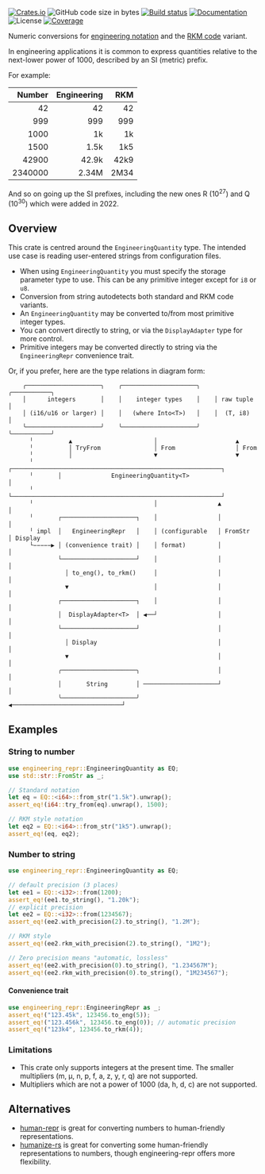 [![Crates.io](https://img.shields.io/crates/v/engineering_repr.svg)](https://crates.io/crates/engineering_repr)
![GitHub code size in bytes](https://img.shields.io/github/languages/code-size/crazyscot/engineering_repr)
[![Build status](https://github.com/crazyscot/engineering_repr/actions/workflows/rust.yml/badge.svg)](https://github.com/crazyscot/engineering_repr/actions/workflows/rust.yml)
[![Documentation](https://img.shields.io/docsrs/engineering-repr)](https://docs.rs/engineering_repr/)
![License](https://img.shields.io/badge/license-MIT-blue)
[![Coverage](https://img.shields.io/coverallsCoverage/github/crazyscot/engineering_repr)](https://coveralls.io/github/crazyscot/engineering_repr)

Numeric conversions for [engineering notation](https://en.wikipedia.org/wiki/Engineering_notation)
and the [RKM code](https://en.wikipedia.org/wiki/RKM_code) variant.

In engineering applications it is common to express quantities relative to the next-lower power of 1000, described by an SI (metric) prefix.

For example:

| Number  | Engineering | RKM  |
| --:     | --:         | --:  |
| 42      | 42          | 42   |
| 999     | 999         | 999  |
| 1000    | 1k          | 1k   |
| 1500    | 1.5k        | 1k5  |
| 42900   | 42.9k       | 42k9 |
| 2340000 | 2.34M       | 2M34 |

And so on going up the SI prefixes, including the new ones R (10<sup>27</sup>) and Q (10<sup>30</sup>) which were added in 2022.


## Overview

This crate is centred around the `EngineeringQuantity` type.
The intended use case is reading user-entered strings from configuration files.

* When using `EngineeringQuantity` you must specify the storage parameter type to use.
  This can be any primitive integer except for `i8` or `u8`.
* Conversion from string autodetects both standard and RKM code variants.
* An `EngineeringQuantity` may be converted to/from most primitive integer types.
* You can convert directly to string, or via the `DisplayAdapter` type for more control.
* Primitive integers may be converted directly to string via the `EngineeringRepr` convenience trait.

Or, if you prefer, here are the type relations in diagram form:

```text
    ╭─────────────────────╮    ╭─────────────────────╮    ╭───────────╮
    │      integers       │    │    integer types    │    │ raw tuple │
    │ (i16/u16 or larger) │    │   (where Into<T>)   │    │  (T, i8)  │
    ╰─────────────────────╯    ╰─────────────────────╯    ╰───────────╯
      ╵          ▲                       │                      ▲
      ╵          │ TryFrom               │ From                 │ From
      ╵          │                       ▼                      ▼
      ╵       ┌───────────────────────────────────────────────────────────┐
      ╵       │              EngineeringQuantity<T>                       │
      ╵       └───────────────────────────────────────────────────────────┘
      ╵                                  │                 ▲          │
      ╵       ┌─────────────────────┐    │                 │          │
      ╵ impl  │   EngineeringRepr   │    │ (configurable   │ FromStr  │ Display
      └−−−−−▶ │ (convenience trait) │    │ format)         │          │
              └─────────────────────┘    │                 │          │
                │ to_eng(), to_rkm()     │                 │          │
                ▼                        │                 │          │
              ┌─────────────────────┐    │                 │          │
              │  DisplayAdapter<T>  │ ◀──┘                 │          │
              └─────────────────────┘                      │          │
                │ Display                                  │          │
                ▼                                          │          │
              ╭─────────────────────╮                      │          │
              │       String        │ ─────────────────────┘          │
              ╰─────────────────────╯ ◀───────────────────────────────┘
```

## Examples

### String to number
```rust
use engineering_repr::EngineeringQuantity as EQ;
use std::str::FromStr as _;

// Standard notation
let eq = EQ::<i64>::from_str("1.5k").unwrap();
assert_eq!(i64::try_from(eq).unwrap(), 1500);

// RKM style notation
let eq2 = EQ::<i64>::from_str("1k5").unwrap();
assert_eq!(eq, eq2);
```

### Number to string
```rust
use engineering_repr::EngineeringQuantity as EQ;

// default precision (3 places)
let ee1 = EQ::<i32>::from(1200);
assert_eq!(ee1.to_string(), "1.20k");
// explicit precision
let ee2 = EQ::<i32>::from(1234567);
assert_eq!(ee2.with_precision(2).to_string(), "1.2M");

// RKM style
assert_eq!(ee2.rkm_with_precision(2).to_string(), "1M2");

// Zero precision means "automatic, lossless"
assert_eq!(ee2.with_precision(0).to_string(), "1.234567M");
assert_eq!(ee2.rkm_with_precision(0).to_string(), "1M234567");
```

#### Convenience trait
```rust
use engineering_repr::EngineeringRepr as _;
assert_eq!("123.45k", 123456.to_eng(5));
assert_eq!("123.456k", 123456.to_eng(0)); // automatic precision
assert_eq!("123k4", 123456.to_rkm(4));
```

### Limitations

* This crate only supports integers at the present time. The smaller multipliers (m, μ, n, p, f, a, z, y, r, q) are not supported.
* Multipliers which are not a power of 1000 (da, h, d, c) are not supported.

## Alternatives

* [human-repr](https://crates.io/crates/human-repr) is great for converting numbers to human-friendly representations.
* [humanize-rs](https://crates.io/crates/humanize-rs) is great for converting some human-friendly representations to numbers, though engineering-repr offers more flexibility.

